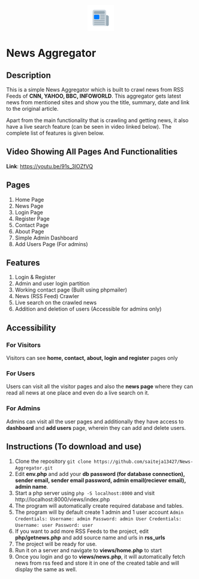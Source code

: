 <p align="center"><img src="images/favicon.ico"></p>

# News Aggregator

## Description
This is a simple News Aggregator which is built to crawl news from RSS Feeds of **CNN, YAHOO, BBC, INFOWORLD**. This aggregator gets latest news from mentioned sites and show you the title, summary, date and link to the original article.

Apart from the main functionality that is crawling and getting news, it also have a live search feature (can be seen in video linked below). The complete list of features is given below.

## Video Showing All Pages And Functionalities
**Link**: https://youtu.be/91s_3lOZfVQ 

## Pages
1. Home Page
2. News Page
3. Login Page
4. Register Page
5. Contact Page
6. About Page
7. Simple Admin Dashboard
8. Add Users Page (For admins)

## Features
1. Login & Register
2. Admin and user login partition
3. Working contact page (Built using phpmailer)
4. News (RSS Feed) Crawler
5. Live search on the crawled news
6. Addition and deletion of users (Accessible for admins only)

## Accessibility

### For Visitors
Visitors can see **home, contact, about, login and register** pages only

### For Users
Users can visit all the visitor pages and also the **news page** where they can read all news at one place and even do a live search on it.

### For Admins
Admins can visit all the user pages and additionally they have access to **dashboard** and **add users** page, wherein they can add and delete users.

## Instructions (To download and use)

1. Clone the repository `git clone https://github.com/saiteja13427/News-Aggregator.git`
2. Edit **env.php** and add your **db password (for database connection), sender email, sender email password, admin email(reciever email), admin name**.
3. Start a php server using `php -S localhost:8000` and visit http://localhost:8000/views/index.php
4. The program will automatically create required database and tables.
5. The program will by default create 1 admin and 1 user account
    `Admin Credentials:
        Username: admin
        Password: admin
    User Credentials:
        Username: user
        Password: user`
6. If you want to add more RSS Feeds to the project, edit **php/getnews.php** and add source name and urls in **rss_urls**
7. The project will be ready for use.
8. Run it on a server and navigate to **views/home.php** to start
9. Once you login and go to **views/news.php**, it will automatically fetch news from rss feed and store it in one of the created table and will display the same as well.

